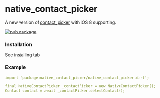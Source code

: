 
# native_contact_picker
A new version of [contact_picker](https://pub.dartlang.org/packages/contact_picker) with IOS 8 supporting.

[![pub package](https://img.shields.io/pub/v/native_contact_picker.svg)](https://pub.dartlang.org/packages/native_contact_picker)

### Installation 


See installing tab 


### Example  



```yaml
import 'package:native_contact_picker/native_contact_picker.dart';

final NativeContactPicker _contactPicker = new NativeContactPicker();
Contact contact = await _contactPicker.selectContact();
```